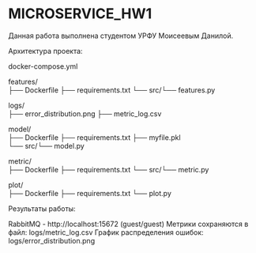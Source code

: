 # MICROSERVICE_HW1

Данная работа выполнена студентом УРФУ Моисеевым Данилой.

Архитектура проекта:


docker-compose.yml    

features/                 
├── Dockerfile
├── requirements.txt
└── src/└── features.py

logs/                     
├── error_distribution.png
├── metric_log.csv


model/                    
├── Dockerfile
├── requirements.txt
├── myfile.pkl          
└── src/└── model.py

metric/                   
├── Dockerfile
├── requirements.txt
└── src/└── metric.py

plot/                     
├── Dockerfile
├── requirements.txt
└── plot.py
                 


Результаты работы:

RabbitMQ - http://localhost:15672 (guest/guest)
Метрики сохраняются в файл: logs/metric_log.csv
График распределения ошибок: logs/error_distribution.png
